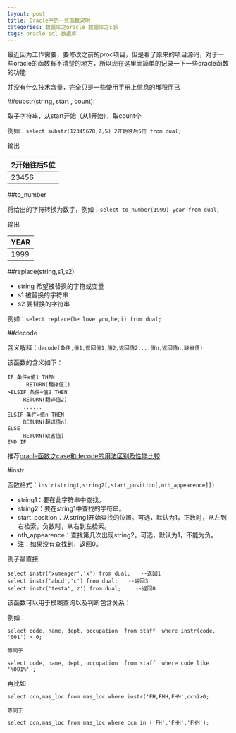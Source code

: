 ```yaml
---
layout: post
title: Oracle中的一些函数说明
categories: 数据库之oracle 数据库之sql
tags: oracle sql 数据库
---
```


最近因为工作需要，要修改之前的proc项目，但是看了原来的项目源码，对于一些oracle的函数有不清楚的地方，所以现在这里面简单的记录一下一些oracle函数的功能

并没有什么技术含量，完全只是一些使用手册上信息的堆积而已

##substr(string, start , count):


取子字符串，从start开始（从1开始），取count个

例如：`select substr(12345678,2,5) 2开始往后5位 from dual; `

输出

| 2开始往后5位 | 
| ------------ |
| 23456 |

##to_number

将给出的字符转换为数字，例如：`select to_number(1999) year from dual;`


输出

|YEAR|
|-----|
|1999|

##replace(string,s1,s2)

* string 希望被替换的字符或变量
* s1 被替换的字符串
* s2 要替换的字符串

例如：`select replace(he love you,he,i) from dual;`

##decode

含义解释：`decode(条件,值1,返回值1,值2,返回值2,...值n,返回值n,缺省值)`

该函数的含义如下：

```
IF 条件=值1 THEN
 　　　RETURN(翻译值1)
>ELSIF 条件=值2 THEN
　　　RETURN(翻译值2)
　　　......
ELSIF 条件=值n THEN
　　　RETURN(翻译值n)
ELSE
　　　RETURN(缺省值)
END IF
```

推荐[oracle函数之case和decode的用法区别及性能比较](http://www.blogjava.net/guiying/archive/2012/08/01/384562.html)

#instr

函数格式：`instr(string1,string2[,start_position[,nth_appearence]])`

* string1：要在此字符串中查找。
* string2：要在string1中查找的字符串。
* start_position：从string1开始查找的位置。可选，默认为1，正数时，从左到右检索，负数时，从右到左检索。
* nth_appearence：查找第几次出现string2。可选，默认为1，不能为负。
* 注：如果没有查找到，返回0。

例子最直接

```
select instr('xumenger','x') from dual;　　--返回1
select instr('abcd','c') from dual;　　--返回3
select instr('testa','z') from dual;　   --返回0
```

该函数可以用于模糊查询以及判断包含关系：

例如：

```
select code, name, dept, occupation  from staff  where instr(code, '001') > 0;

等同于

select code, name, dept, occupation  from staff  where code like '%001%' ;
```

再比如

```
select ccn,mas_loc from mas_loc where instr('FH,FHH,FHM',ccn)>0;

等同于

select ccn,mas_loc from mas_loc where ccn in ('FH','FHH','FHM');
```
